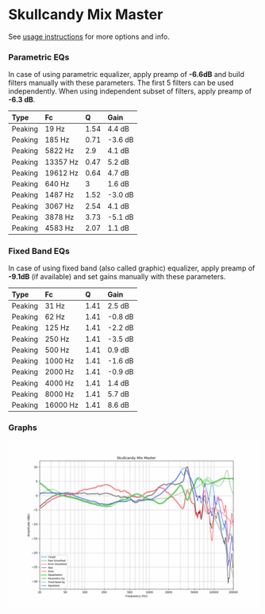 # Skullcandy Mix Master
See [usage instructions](https://github.com/jaakkopasanen/AutoEq#usage) for more options and info.

### Parametric EQs
In case of using parametric equalizer, apply preamp of **-6.6dB** and build filters manually
with these parameters. The first 5 filters can be used independently.
When using independent subset of filters, apply preamp of **-6.3 dB**.

| Type    | Fc       |    Q | Gain    |
|:--------|:---------|:-----|:--------|
| Peaking | 19 Hz    | 1.54 | 4.4 dB  |
| Peaking | 185 Hz   | 0.71 | -3.6 dB |
| Peaking | 5822 Hz  | 2.9  | 4.1 dB  |
| Peaking | 13357 Hz | 0.47 | 5.2 dB  |
| Peaking | 19612 Hz | 0.64 | 4.7 dB  |
| Peaking | 640 Hz   | 3    | 1.6 dB  |
| Peaking | 1487 Hz  | 1.52 | -3.0 dB |
| Peaking | 3067 Hz  | 2.54 | 4.1 dB  |
| Peaking | 3878 Hz  | 3.73 | -5.1 dB |
| Peaking | 4583 Hz  | 2.07 | 1.1 dB  |

### Fixed Band EQs
In case of using fixed band (also called graphic) equalizer, apply preamp of **-9.1dB**
(if available) and set gains manually with these parameters.

| Type    | Fc       |    Q | Gain    |
|:--------|:---------|:-----|:--------|
| Peaking | 31 Hz    | 1.41 | 2.5 dB  |
| Peaking | 62 Hz    | 1.41 | -0.8 dB |
| Peaking | 125 Hz   | 1.41 | -2.2 dB |
| Peaking | 250 Hz   | 1.41 | -3.5 dB |
| Peaking | 500 Hz   | 1.41 | 0.9 dB  |
| Peaking | 1000 Hz  | 1.41 | -1.6 dB |
| Peaking | 2000 Hz  | 1.41 | -0.9 dB |
| Peaking | 4000 Hz  | 1.41 | 1.4 dB  |
| Peaking | 8000 Hz  | 1.41 | 5.7 dB  |
| Peaking | 16000 Hz | 1.41 | 8.6 dB  |

### Graphs
![](./Skullcandy%20Mix%20Master.png)